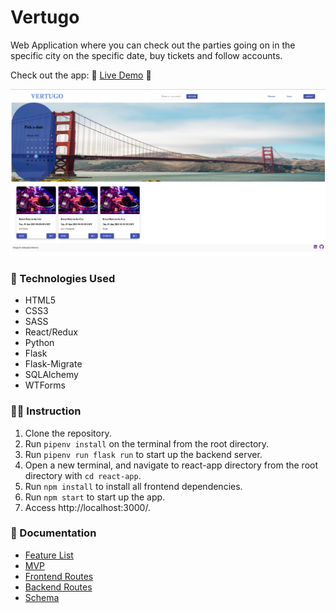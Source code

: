 # Vertugo

Web Application where you can check out the parties going on in the specific city on the specific date, buy tickets and follow accounts. 

Check out the app: 🥳 <a href="https://vertugo.herokuapp.com/" target="_blank">Live Demo</a> 🥳

![Vertugo main image](https://raw.githubusercontent.com/gane11/vertugo/main/react-app/public/vertugo.png)

### 🦄 Technologies Used

* HTML5
* CSS3
* SASS
* React/Redux
* Python
* Flask
* Flask-Migrate
* SQLAlchemy
* WTForms

###  🧑‍🚀 Instruction

1. Clone the repository.
2. Run `pipenv install` on the terminal from the root directory.
3. Run `pipenv run flask run` to start up the backend server.
4. Open a new terminal, and navigate to react-app directory from the root directory with `cd react-app`.
5. Run `npm install` to install all frontend dependencies.
6. Run `npm start` to start up the app.
7. Access http://localhost:3000/.

### 🦍  Documentation

* [Feature List](/documentation/featureList.md)
* [MVP](/documentation/MVP.md)
* [Frontend Routes](/documentation/frontendRoutes.md)
* [Backend Routes](/documentation/backendRoutes.md)
* [Schema](/documentation/schema.png)
